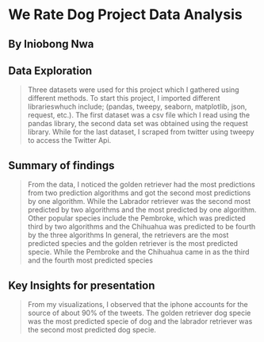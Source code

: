 # We Rate Dog Project Data Analysis
## By Iniobong Nwa

## Data Exploration
>Three datasets were used for this project which I gathered using different methods. To start this project, I imported different librarieswhuch include; (pandas, tweepy, seaborn, matplotlib, json, request, etc.). The first dataset was a csv file which I read using the pandas library, the second data set was obtained using the request library. While for the last dataset, I scraped from twitter using tweepy to access the Twitter Api.

## Summary of findings
>From the data, I noticed the golden retriever had the most predictions from two prediction algorithms and got the second most predictions by one algorithm. While the Labrador retriever was the second most predicted by two algorithms and the most predicted by one algorithm.
Other popular species include the Pembroke, which was predicted third by two algorithms and the Chihuahua was predicted to be fourth by the three algorithms
In general, the retrievers are the most predicted species and the golden retriever is the most predicted specie. While the Pembroke and the Chihuahua came in as the third and the fourth most predicted species

## Key Insights for presentation
>From my visualizations, I observed that the iphone accounts for the source of about 90% of the tweets. The golden retriever dog specie was the most predicted specie of dog and the labrador retriever was the second most predicted dog specie.


